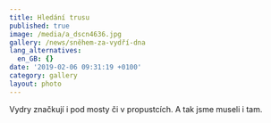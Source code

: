 ```yaml
---
title: Hledání trusu
published: true
image: /media/a_dscn4636.jpg
gallery: /news/sněhem-za-vydří-dna
lang_alternatives:
  en_GB: {}
date: '2019-02-06 09:31:19 +0100'
category: gallery
layout: photo
---
```

Vydry značkují i pod mosty či v propustcích. A tak jsme museli i tam.
